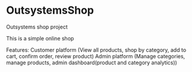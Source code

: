 # OutsystemsShop
Outsystems shop project

This is a simple online shop

Features:
Customer platform (View all products, shop by category, add to cart, confirm order, review product)
Admin platform (Manage categories, manage products, admin dashboard(product and category analytics))
